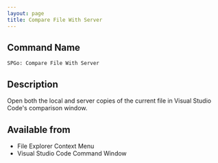 ```yaml
---
layout: page
title: Compare File With Server
---
```


## Command Name
`SPGo: Compare File With Server`

## Description
Open both the local and server copies of the current file in Visual Studio Code's comparison window.

## Available from
* File Explorer Context Menu
* Visual Studio Code Command Window